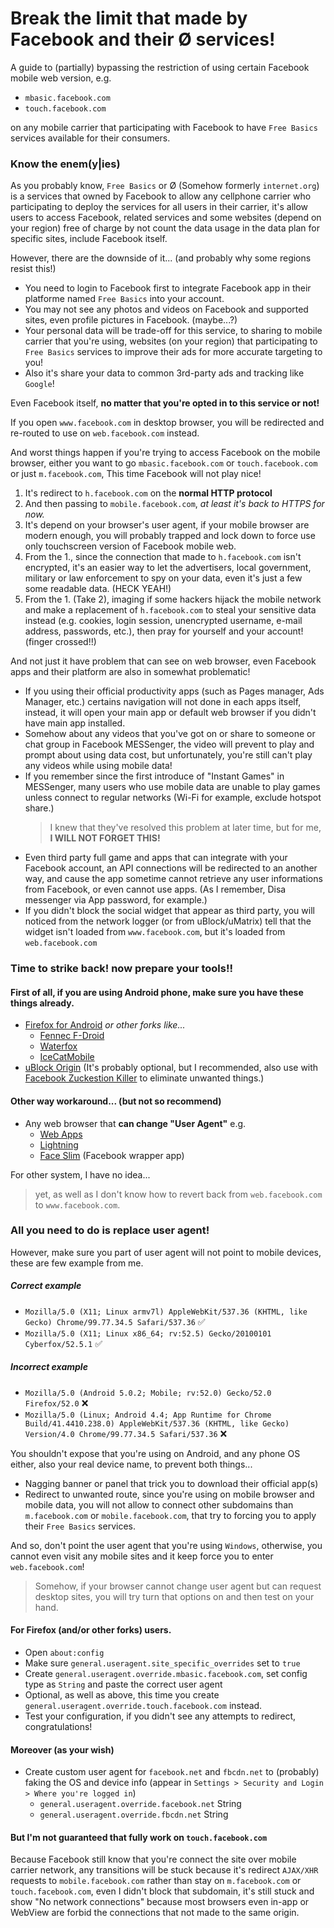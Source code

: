 # Break the limit that made by Facebook and their Ø services!

A guide to (partially) bypassing the restriction of using certain Facebook mobile web version, e.g.
- `mbasic.facebook.com`
- `touch.facebook.com`

on any mobile carrier that participating with Facebook to have `Free Basics` services available for their consumers.

### Know the enem(y|ies)
As you probably know, `Free Basics` or Ø (Somehow formerly `internet.org`) is a services that owned by Facebook to allow any cellphone carrier who participating to deploy the services for all users in their carrier, it's allow users to access Facebook, related services and some websites (depend on your region) free of charge by not count the data usage in the data plan for specific sites, include Facebook itself.

However, there are the downside of it... (and probably why some regions resist this!)
- You need to login to Facebook first to integrate Facebook app in their platforme named `Free Basics` into your account.
- You may not see any photos and videos on Facebook and supported sites, even profile pictures in Facebook. (maybe...?)
- Your personal data will be trade-off for this service, to sharing to mobile carrier that you're using, websites (on your region) that participating to `Free Basics` services to improve their ads for more accurate targeting to you!
- Also it's share your data to common 3rd-party ads and tracking like `Google`!

Even Facebook itself, **no matter that you're opted in to this service or not!**

If you open `www.facebook.com` in desktop browser, you will be redirected and re-routed to use on `web.facebook.com` instead.

And worst things happen if you're trying to access Facebook on the mobile browser, either you want to go `mbasic.facebook.com` or `touch.facebook.com` or just `m.facebook.com`, This time Facebook will not play nice!

1. It's redirect to `h.facebook.com` on the **normal HTTP protocol**
2. And then passing to `mobile.facebook.com`, *at least it's back to HTTPS for now.*
3. It's depend on your browser's user agent, if your mobile browser are modern enough, you will probably trapped and lock down to force use only touchscreen version of Facebook mobile web.
4. From the 1., since the connection that made to `h.facebook.com` isn't encrypted, it's an easier way to let the advertisers, local government, military or law enforcement to spy on your data, even it's just a few some readable data. (HECK YEAH!)
5. From the 1. (Take 2), imaging if some hackers hijack the mobile network and make a replacement of `h.facebook.com` to steal your sensitive data instead (e.g. cookies, login session, unencrypted username, e-mail address, passwords, etc.), then pray for yourself and your account! (finger crossed!!)

And not just it have problem that can see on web browser, even Facebook apps and their platform are also in somewhat problematic!
- If you using their official productivity apps (such as Pages manager, Ads Manager, etc.) certains navigation will not done in each apps itself, instead, it will open your main app or default web browser if you didn't have main app installed.
- Somehow about any videos that you've got on or share to someone or chat group in Facebook MESSenger, the video will prevent to play and prompt about using data cost, but unfortunately, you're still can't play any videos while using mobile data!
- If you remember since the first introduce of "Instant Games" in MESSenger, many users who use mobile data are unable to play games unless connect to regular networks (Wi-Fi for example, exclude hotspot share.)
  > I knew that they've resolved this problem at later time, but for me, **I WILL NOT FORGET THIS!**
- Even third party full game and apps that can integrate with your Facebook account, an API connections will be redirected to an another way, and cause the app sometime cannot retrieve any user informations from Facebook, or even cannot use apps. (As I remember, Disa messenger via App password, for example.)
- If you didn't block the social widget that appear as third party, you will noticed from the network logger (or from uBlock/uMatrix) tell that the widget isn't loaded from `www.facebook.com`, but it's loaded from `web.facebook.com`

### Time to strike back! now prepare your tools!!

#### First of all, if you are using Android phone, make sure you have these things already.
- [Firefox for Android](https://play.google.com/store/apps/details?id=org.mozilla.firefox&hl=en_GB) *or other forks like...*
  - [Fennec F-Droid](https://f-droid.org/packages/org.mozilla.fennec_fdroid)
  - [Waterfox](https://play.google.com/store/apps/details?id=org.waterfoxproject.waterfox&hl=en_GB)
  - [IceCatMobile](https://f-droid.org/packages/org.gnu.icecat)
- [uBlock Origin](https://github.com/gorhill/ublock) (It's probably optional, but I recommended, also use with [Facebook Zuckestion Killer](https://github.com/kowith337/PersonalFilterListCollection/raw/master/filterlist/facebook/FacebookZuckestionKiller.txt) to eliminate unwanted things.)

#### Other way workaround... (but not so recommend)
- Any web browser that **can change "User Agent"** e.g.
  - [Web Apps](https://f-droid.org/packages/com.tobykurien.webapps)
  - [Lightning](https://f-droid.org/packages/acr.browser.lightning)
  - [Face Slim](https://f-droid.org/packages/org.indywidualni.fblite) (Facebook wrapper app)

For other system, I have no idea...
> yet, as well as I don't know how to revert back from `web.facebook.com` to `www.facebook.com`.

### All you need to do is replace user agent!
However, make sure you part of user agent will not point to mobile devices, these are few example from me.

##### Correct example
- `Mozilla/5.0 (X11; Linux armv7l) AppleWebKit/537.36 (KHTML, like Gecko) Chrome/99.77.34.5 Safari/537.36` :white_check_mark:
- `Mozilla/5.0 (X11; Linux x86_64; rv:52.5) Gecko/20100101 Cyberfox/52.5.1` :white_check_mark:

##### Incorrect example
- `Mozilla/5.0 (Android 5.0.2; Mobile; rv:52.0) Gecko/52.0 Firefox/52.0` :x:
- `Mozilla/5.0 (Linux; Android 4.4; App Runtime for Chrome Build/41.4410.238.0) AppleWebKit/537.36 (KHTML, like Gecko) Version/4.0 Chrome/99.77.34.5 Safari/537.36` :x:

You shouldn't expose that you're using on Android, and any phone OS either, also your real device name, to prevent both things...
- Nagging banner or panel that trick you to download their official app(s)
- Redirect to unwanted route, since you're using on mobile browser and mobile data, you will not allow to connect other subdomains than `m.facebook.com` or `mobile.facebook.com`, that try to forcing you to apply their `Free Basics` services.

And so, don't point the user agent that you're using `Windows`, otherwise, you cannot even visit any mobile sites and it keep force you to enter `web.facebook.com`!

> Somehow, if your browser cannot change user agent but can request desktop sites, you will try turn that options on and then test on your hand.

#### For Firefox (and/or other forks) users.
- Open `about:config`
- Make sure `general.useragent.site_specific_overrides` set to `true`
- Create `general.useragent.override.mbasic.facebook.com`, set config type as `String` and paste the correct user agent
- Optional, as well as above, this time you create `general.useragent.override.touch.facebook.com` instead.
- Test your configuration, if you didn't see any attempts to redirect, congratulations!

#### Moreover (as your wish)
- Create custom user agent for `facebook.net` and `fbcdn.net` to (probably) faking the OS and device info (appear in `Settings > Security and Login > Where you're logged in`)
  - `general.useragent.override.facebook.net` String
  - `general.useragent.override.fbcdn.net` String

#### But I'm not guaranteed that fully work on `touch.facebook.com`
Because Facebook still know that you're connect the site over mobile carrier network, any transitions will be stuck because it's redirect `AJAX/XHR` requests to `mobile.facebook.com` rather than stay on `m.facebook.com` or `touch.facebook.com`, even I didn't block that subdomain, it's still stuck and show "No network connections" because most browsers even in-app or WebView are forbid the connections that not made to the same origin.